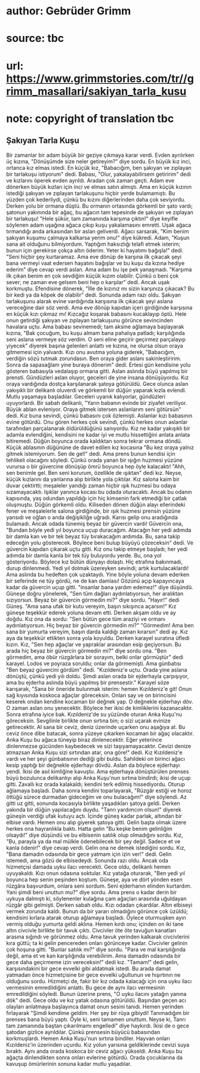 # author: Gebrüder Grimm
# source: tbc
# url: https://www.grimmstories.com/tr//grimm_masallari/sakiyan_tarla_kusu
# note: copyright of translation tbc

## Şakıyan Tarla Kuşu 

Bir zamanlar bir adam büyük bir geziye çıkmaya karar verdi. Evden
ayrılırken üç kızına, "Dönüşümde size neler getireyim?" diye sordu.
En büyük kız inci, ortanca kız elmas istedi. En küçük kız, "Babacığım,
ben şakıyan ve zıplayan bir tarlakuşu istiyorum" dedi.
Babası, "Olur, yakalayabilirsem getiririm" dedi ve kızlarını öperek
evden ayrıldı.
Aradan çok zaman geçti. Adam eve dönerken büyük kızları için inci ve
elmas satın almıştı. Ama en küçük kızının istediği şakıyan ve zıplayan
tarlakuşunu hiçbir yerde bulamamıştı. Bu yüzden çok kederliydi, çünkü bu
kızını diğerlerinden daha çok seviyordu.
Derken yolu bir ormana düştü. Bu ormanın ortasında görkemli bir şato
vardı; şatonun yakınında bir ağaç, bu ağacın tam tepesinde de şakıyan ve
zıplayan bir tarlakuşu!
"Hele şükür, tam zamanında karşıma çıktın!" diye keyifle söylenen adam
uşağına ağaca çıkıp kuşu yakalamasını emretti. Uşak ağaca tırmandığı
anda arkasından bir aslan geliverdi. Ağacı sarsarak, "Kim benim şakıyan
kuşumu çalmaya kalkarsa yerim onu!" diye kükredi.
Adam, "Kuşun sana ait olduğunu bilmiyordum. Yaptığım haksızlığı telafi
etmek isterim; bunun için gerekirse çokça altın öderim. Yeter ki
hayatımı bağışla!" dedi.
"Seni hiçbir şey kurtaramaz. Ama eve dönüp de karşına ilk çıkacak şeyi
bana vermeyi vaat edersen hayatını bağışlar ve bu kuşu da kızına hediye
ederim" diye cevap verdi aslan.
Ama adam bu işe pek yanaşmadı. "Karşıma ilk çıkan benim en çok sevdiğim
küçük kızım olabilir. Çünkü o beni çok sever; ne zaman eve gelsem beni
hep o karşılar" dedi.
Ancak uşak korkmuştu. Efendisine dönerek, "İlle de kızınız mı sizin
karşınıza çıkacak? Bu bir kedi ya da köpek de olabilir" dedi.
Sonunda adam razı oldu. Şakıyan tarlakuşunu alarak evine vardığında
karşısına ilk çıkacak şeyi aslana vereceğine dair söz verdi.
Ama eve dönüp kapıdan içeri girdiğinde karşısına en küçük kızı çıkmaz
mı!
Kızcağız koşarak babasını kucaklayıp öptü. Hele onun getirdiği şakıyan
ve zıplayan tarlakuşunu görünce sevincinden havalara uçtu. Ama babası
sevinemedi; tam aksine ağlamaya başlayarak kızına, "Bak çocuğum, bu
kuşu almam bana pahalıya patladı; karşılığında seni aslana vermeye söz
verdim. O seni eline geçirir geçirmez parçalayıp yiyecek" diyerek
başına gelenleri anlattı ve kızına, ne olursa olsun oraya gitmemesi için
yalvardı.
Kızı onu avutma yoluna giderek, "Babacığım, verdiğin sözü tutmak
zorundasın. Ben oraya gider aslanı sakinleştiririm. Sonra da sapasağlam
yine buraya dönerim" dedi.
Ertesi gün kendisine yolu gösteren babasıyla vedalaşıp ormana gitti.
Aslan aslında büyü yapılmış bir prensti. Gündüzleri aslan oluyor,
geceleri de yine insana dönüşüyordu.
Kız oraya vardığında dostça karşılanarak şatoya götürüldü. Gece olunca
aslan yakışıklı bir delikanlı oluverdi ve görkemli bir düğün yaparak
kızla evlendi.
Mutlu yaşamaya başladılar. Geceleri uyanık kalıyorlar, gündüzleri
uyuyorlardı.
Bir sabah delikanlı, "Yarın babanın evinde bir ziyafet veriliyor. Büyük
ablan evleniyor. Oraya gitmek istersen aslanlarım seni götürsün" dedi.
Kız buna sevindi, çünkü babasını çok özlemişti.
Aslanlar kızı babasının evine götürdü. Onu gören herkes çok sevindi,
çünkü herkes onun aslanlar tarafından parçalanarak öldürüldüğünü
sanıyordu.
Kız ne kadar yakışıklı bir adamla evlendiğini, kendisini ne kadar iyi ve
mutlu hissettiğini anlata anlata bitiremedi. Düğün boyunca orada
kaldıktan sonra tekrar ormana döndü.
Küçük ablasının düğününe de davet edilen kız kocasına "Bu kez oraya
yalnız gitmek istemiyorum. Sen de gel!" dedi. Ama prens bunun kendisi
için tehlikeli olacağını söyledi. Çünkü orada yanan bir ışığın huzmesi
yüzüne vurursa o bir güvercine dönüşüp ömrü boyunca hep öyle kalacaktı!
"Ahh, sen benimle gel. Ben seni korurum, özellikle de ışıktan" dedi
kız.
Neyse, küçük kızlarını da yanlarına alıp birlikte yola çıktılar.
Kız salona kaim bir duvar çektirtti; meşaleler yandığı zaman hiçbir ışık
huzmesi bu odaya sızamayacaktı. Işıklar yanınca kocası bu odada
oturacaktı. Ancak bu odanın kapısında, yaş odundan yapıldığı için hiç
kimsenin fark etmediği bir çatlak oluşmuştu.
Düğün görkemli oldu. Kiliseden dönen düğün alayı ellerindeki fener ve
meşalelerle salona girdiğinde, bir ışık huzmesi prensin yüzüne yansıdı
ve oğlan o anda değişikliğe uğradı.
Karısı gelip onu aradığında bulamadı. Ancak odada tünemiş beyaz bir
güvercin vardı! Güvercin ona, "Bundan böyle yedi yıl boyunca uçup
duracağım. Atacağın her yedi adımda bir damla kan ve bir tek beyaz tüy
bırakacağım ardımda. Bu, sana takip edeceğin yolu gösterecek. Böylece
beni bulup büyüyü çözeceksin" dedi.
Ve güvercin kapıdan çıkarak uçtu gitti. Kız onu takip etmeye başladı;
her yedi adımda bir damla kanla bir tek tüy buluyordu yerde. Bu, ona yol
gösteriyordu.
Böylece kız bütün dünyayı dolaştı. Hiç etrafına bakınmadı, durup
dinlenmedi. Yedi yıl dolmak üzereyken sevindi; artık kurtulacaklardı!
Ama aslında bu hedeften çok uzaktaydı.
Yine böyle yoluna devam ederken bir seferinde ne tüy gördü, ne de kan
damlası! Gözünü açıp kapayıncaya kadar da güvercin uçup gitti.
"insanlar bana yardım edemez!" diye düşündü. Güneşe doğru yönelerek,
"Sen tüm dağları aydınlatıyorsun, her aralıktan sızıyorsun. Beyaz bir
güvercin görmedin mi?" diye sordu.
"Hayır!" dedi Güneş. "Ama sana ufak bir kutu vereyim, başın sıkışınca
açarsın!"
Kız güneşe teşekkür ederek yoluna devam etti. Derken akşam oldu ve ay
doğdu. Kız ona da sordu: "Sen bütün gece tüm araziyi ve ormanı
aydınlatıyorsun. Hiç beyaz bir güvercin görmedin mi?"
"Görmedim! Ama ben sana bir yumurta vereyim, başın darda kaldığı zaman
kırarsın" dedi ay.
Kız aya da teşekkür ettikten sonra yola koyuldu. Derken karayel suratına
üfledi kızın. Kız, "Sen hep ağaçlar ve yapraklar arasından esip
geçiyorsun. Bu arada hiç beyaz bir güvercin görmedin mi?" diye sordu
ona.
"Ben görmedim, ama öbür rüzgârlara bir sorayım, belki onlar görmüştür"
dedi karayel. Lodos ve poyraza soruldu; onlar da görmemişti.
Ama günbatısı "Ben beyaz güvercini gördüm" dedi. "Kızıldeniz'e uçtu.
Orada yine aslana dönüştü, çünkü yedi yılı doldu. Şimdi aslan orada bir
ejderhayla çarpışıyor, ama bu ejderha aslında büyü yapılmış bir
prensestir."
Karayel söze karışarak, "Sana bir öneride bulunmak isterim: hemen
Kızıldeniz'e git! Onun sağ kıyısında koskoca ağaçlar göreceksin. Onları
say ve on birincisini keserek ondan kendine kocaman bir değnek yap. O
değnekle ejderhayı döv. O zaman aslan onu yenecektir. Böylece her ikisi
de kimliklerini kazanacaktır. Sonra etrafına iyice bak. Kızıldeniz'de
su yüzünde oturan Anka Kuşu'nu göreceksin. Sevgilinle birlikte onun
sırtına bin; o sizi uçarak evinize getirecektir. Al sana bir ceviz,
deniz üzerinde uçarken onu aşağıya at. Bu ceviz önce dibe batacak, sonra
yüzeye çıkarken kocaman bir ağaç olacaktır. Anka Kuşu bu ağaca tüneyip
biraz dinlenecektir. Eğer yeterince dinlenmezse gücünden kaybedecek ve
sizi taşıyamayacaktır. Cevizi denize atmazsan Anka Kuşu sizi sırtından
atar, ona göre!" dedi.
Kız Kızıldeniz'e vardı ve her şeyi günbatısının dediği gibi buldu.
Sahildeki on birinci ağacı kesip yaptığı bir değnekle ejderhayı dövdü.
Aslan da böylece ejderhayı yendi. İkisi de asıl kimliğine kavuştu. Ama
ejderhaya dönüştürülen prenses büyü bozulunca delikanlıyı alıp Anka
Kuşu'nun sırtına bindirdi; ikisi de uçup gitti.
Zavallı kız orada kalakaldı; kendini terk edilmiş hissediyordu. Oturup
ağlamaya başladı. Daha sonra kendini toparlayarak, "Rüzgâr estiği ve
horoz öttüğü sürece durmadan gideceğim ve onu bulacağım!" diye
söylendi.
Az gitti uz gitti, sonunda kocasıyla birlikte yaşadıkları şatoya geldi.
Derken yakında bir düğün yapılacağını duydu. "Tanrı yardımcım olsun!"
diyerek güneşin verdiği ufak kutuyu açtı. İçinde güneş kadar parlak,
altından bir elbise vardı. Hemen onu alıp giyerek şatoya gitti.
Gelin başta olmak üzere herkes ona hayranlıkla baktı. Hatta gelin "Bu
keşke benim gelinliğim olsaydı!" diye düşündü ve bu elbisenin satılık
olup olmadığını sordu.
Kız, "Bu, parayla ya da mal mülkle ödenebilecek bir şey değil. Sadece
et ve kanla ödenir!" diye cevap verdi. Gelin ona ne demek istediğini
sordu.
Kız, "Bana damadın odasında bir gece yatmam için izin ver!" dedi.
Gelin istemedi, ama gözü de elbisedeydi. Sonunda razı oldu. Ancak oda
hizmetçisi damada uyku ilacı verecekti.
Gece oldu, delikanlı hemen uyuyakaldı. Kızı onun odasına soktular. Kız
yatağa oturarak, "Ben yedi yıl boyunca hep senin peşinden koştum.
Güneşe, aya ve dört yönden esen rüzgâra başvurdum, onlara seni sordum.
Seni ejderhanın elinden kurtardım. Yani şimdi beni unuttun mu?" diye
sordu.
Ama prens o kadar derin bir uykuya dalmıştı ki, söylenenler kulağına çam
ağaçları arasında uğuldayan rüzgâr gibi gelmişti.
Derken sabah oldu. Kızı odadan çıkardılar. Altın elbiseyi vermek zorunda
kaldı. Bunun da bir yararı olmadığını görünce çok üzüldü; kendisini
kırlara atarak oturup ağlamaya başladı.
Öylece oturmuşken ayın vermiş olduğu yumurta geldi aklına. Hemen kırdı
onu; içinden on iki tane altın civcivle birlikte bir tavuk çıktı.
Civcivler öte öte tavuğun kanatları arasına sığındı ve görünmez oldu.
Ama tavuk yerinden kalkarak civcivlerini kıra güttü; ta ki gelin
pencereden onları görünceye kadar. Civcivler gelinin çok hoşuna gitti.
"Bunlar satılık mı?" diye sordu.
"Para ve mal karşılığında değil, ama et ve kan karşılığında
verebilirim. Ama damadın odasında bir gece daha geçirmeme izin
vereceksin!" dedi kız.
"Tamam!" dedi gelin, karşısındakini bir gece evvelki gibi aldatmak
istedi.
Bu arada damat yatmadan önce hizmetçisine bir gece evvelki uğultunun ve
hışırtının ne olduğunu sordu. Hizmetçi de, fakir bir kız odada kalacağı
için ona uyku ilacı vermesinin emredildiğini anlattı. Bu gece de aynı
ilacı vermesinin emredildiğini söyledi. Bunun üzerine prens, "O uyku
ilacını yatağın yanına dök" dedi.
Gece oldu ve kız yatak odasına götürüldü. Başından geçen acı olayları
anlatmaya başlayınca damat onun sesini tanıdı. Hemen yerinden fırlayarak
"Şimdi kendime geldim. Her şey bir rüya gibiydi! Tanımadığım bir
prenses bana büyü yaptı. Öyle ki, seni tamamen unuttum. Neyse ki, Tanrı
tam zamanında baştan çıkarılmamı engelledi" diye haykırdı.
İkisi de o gece şatodan gizlice ayrıldılar. Çünkü prensesin büyücü
babasından korkmuşlardı.
Hemen Anka Kuşu'nun sırtına bindiler. Hayvan onları Kızıldeniz'in
üzerinden uçurdu. Kız yolun yarısına geldiklerinde cevizi suya bıraktı.
Aynı anda orada koskoca bir ceviz ağacı yükseldi. Anka Kuşu bu ağaçta
dinlendikten sonra onları evlerine götürdü. Orada çocuklarına da kavuşup
ömürlerinin sonuna kadar mutlu yaşadılar.
